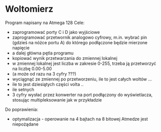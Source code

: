 # Woltomierz
Program napisany na Atmega 128
Cele:
- zaprogramować porty C i D jako wyjściowe
- zaprogramować przetwornik analogowo cyfrowy, m.in. wybrać pin (gdzieś na nóżce portu A) do którego podłączone będzie mierzone napięcie
- a dalej główna pętla programu
- kopiować wynik przetwarzania do zmiennej lokalnej 
- w zmiennej lokalnej jest liczba w zakresie 0-255, trzeba ją przetworzyć na liczbę 0.00-5.00   
- (a może od razu na 3 cyfry ???)
- wyciągnąć ze zmiennej po przetworzeniu, ile to jest całych woltów ...
- ile to jest dziesiątych części volta ..
- ile setnych 
- 3 cyfry wysłać przez konwerter na port podłączony do wyświetlacza, stosując multipleksowanie jak w przykładzie

Do poprawienia:
- optymalizacja - operowanie na 4 bajtach na 8 bitowej Atmedze jest niepożądane
